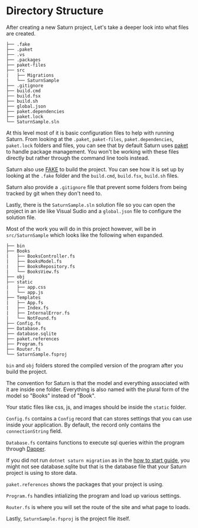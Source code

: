 # Directory Structure

After creating a new Saturn project, Let's take a deeper look into what files are created.

    ├── .fake
    ├── .paket
    ├── .vs
    ├── .packages
    ├── paket-files
    ├── src
    |   ├── Migrations
    |   └── SaturnSample
    ├── .gitignore
    ├── build.cmd
    ├── build.fsx
    ├── build.sh
    ├── global.json
    ├── paket.dependencies
    ├── paket.lock
    └── SaturnSample.sln

At this level most of it is basic configuration files to help with running Saturn. From looking at the `.paket`, `paket-files`, `paket.dependencies`, `paket.lock` folders and files, you can see that by default Saturn uses [paket](https://fsprojects.github.io/Paket/) to handle package management. You won't be working with these files directly but rather through the command line tools instead.

Saturn also use [FAKE](https://fake.build/) to build the project. You can see how it is set up by looking at the `.fake` folder and the `build.cmd`, `build.fsx`, `build.sh` files.

Saturn also provide a `.gitignore` file that prevent some folders from being tracked by git when they don't need to.

Lastly, there is the `SaturnSample.sln` solution file so you can open the project in an ide like Visual Sudio and a `global.json` file to  configure the solution file.

Most of the work you will do in this project however, will be in `src/SaturnSample` which looks like the following when expanded.

    ├── bin
    ├── Books
    |   ├── BooksController.fs
    |   ├── BooksModel.fs
    |   ├── BooksRepository.fs
    |   └── BooksView.fs
    ├── obj
    ├── static
    |   ├── app.css
    |   └── app.js
    ├── Templates
    |   ├── App.fs
    |   ├── Index.fs
    |   ├── InternalError.fs
    |   └── NotFound.fs
    ├── Config.fs
    ├── Database.fs
    ├── database.sqlite
    ├── paket.references
    ├── Program.fs
    ├── Router.fs
    └── SaturnSample.fsproj

`bin` and `obj` folders stored the compiled version of the program after you build the project.

The convention for Saturn is that the model and everything associated with it are inside one folder. Everything is also named with the plural form of the model so "Books" instead of "Book".

Your static files like css, js, and images should be inside the `static` folder.

`Config.fs` contains a `Config` record that can stores settings that you can use inside your application. By default, the record only contains the `connectionString` field.

`Database.fs` contains functions to execute sql queries within the program through [Dapper](https://stackexchange.github.io/Dapper/).

If you did not run `dotnet saturn migration` as in the [how to start guide](how-to-start.md), you might not see database.sqlite but that is the database file that your Saturn project is using to store data.

`paket.references` shows the packages that your project is using.

`Program.fs` handles intializing the program and load up various settings.

`Router.fs` is where you will set the route of the site and what page to loads.

Lastly, `SaturnSample.fsproj` is the project file itself.